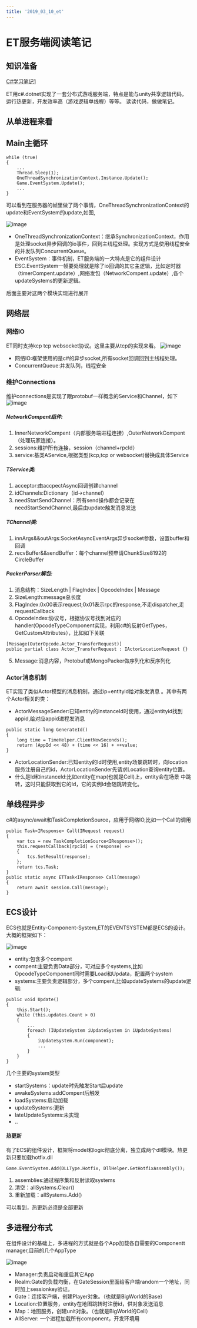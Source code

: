 ```yaml
---
title: '2019_03_10_et'
---
```

# ET服务端阅读笔记

## 知识准备
[C#学习笔记1](https://github.com/chenanxing/blog/blob/master/etakka/2019_03_10_csharp_note01.md)


ET用c#.dotnet实现了一套分布式游戏服务端，特点是能与unity共享逻辑代码，运行热更新，开发效率高（游戏逻辑单线程）等等。
读读代码，做做笔记。
## 从单进程来看
## Main主循环
```
while (true)
{
    ...
	Thread.Sleep(1);
	OneThreadSynchronizationContext.Instance.Update();
	Game.EventSystem.Update();
	...
}
```
可以看到在服务器的帧里做了两个事情，OneThreadSynchronizationContext的update和EventSystem的update,如图,

![image](et01.png)

- OneThreadSynchronizationContext：继承SynchronizationContext，作用是处理socket异步回调的io事件，回到主线程处理。实现方式是使用线程安全的并发队列ConcurrentQueue。
- EventSystem：事件机制，ET服务端的一大特点是它的组件设计ESC.EventSystem一帧要处理就是除了io回调的其它主逻辑，比如定时器（timerCompent.update）,网络发包（NetworkCompent.update）,各个updateSystems的更新逻辑。

后面主要对这两个模块实现进行展开

## 网络层
### 网络IO
ET同时支持kcp tcp websocket协议。这里主要从tcp的实现来看。
![image](et02.png)
- 网络IO:框架使用的是c#的异步socket,所有socket回调回到主线程处理。
- ConcurrentQueue:并发队列，线程安全

### 维护Connections
维护connections是实现了跟protobuf一样概念的Service和Channel，如下
![image](et03.png)
##### NetworkCompent组件:
1. InnerNetworkCompent（内部服务端进程连接）,OuterNetworkCompent（处理玩家连接）。
1. sessions:维护所有连接，session（channel+rpcId）
1. service:基类AService,根据类型(kcp,tcp or websocket)替换成具体Service
##### TService类:
1. acceptor:由accpectAsync回调创建channel
1. idChannels:Dictionary（id->channel）
1. needStartSendChannel：所有send操作都会记录在needStartSendChannel,最后由update触发消息发送
##### TChannel类:
1. innArgs&&outArgs:SocketAsyncEventArgs异步socket参数，设置buffer和回调
1. recvBuffer&&sendBuffer：每个channel预申请ChunkSize8192的CircleBuffer
##### PackerParser解包:
1. 消息结构：SizeLength | FlagIndex | OpcodeIndex | Message
2. SizeLength:message总长度
3. FlagIndex:0x00表示request;0x01表示rpc的response,不走dispatcher,走requestCallback
4. OpcodeIndex:协议号，根据协议号找到对应的handler(OpcodeTypeComponent实现，利用c#的反射GetTypes，GetCustomAttributes），比如如下关联
```
[Message(OuterOpcode.Actor_TransferRequest)]
public partial class Actor_TransferRequest : IActorLocationRequest {}
```
5. Message:消息内容，Protobuf或MongoPacker做序列化和反序列化

### Actor消息机制
ET实现了类似Actor模型的消息机制，通过ip+entityid给对象发消息
。其中有两个Actor相关的类：
- ActorMessageSender:已知entity的instanceId时使用，通过entityid找到appid,给对应appid进程发消息
```
public static long GenerateId()
{
	long time = TimeHelper.ClientNowSeconds();
	return (AppId << 48) + (time << 16) + ++value;
}
```
- ActorLocationSender:已知entity的Id时使用,entity场景跳转时，向location服务注册自己的id，ActorLocationSender先请求Location查询entity位置。
- 什么是Id和instanceId:比如entity在map(也就是Cell)上，entity会在场景 中跳转，这时只能获取到它的Id，它的实例Id会随跳转变化。


## 单线程异步
c#的async/await和TaskCompletionSource，应用于网络IO,比如一个Call的调用
```
public Task<IResponse> Call(IRequest request)
{
	var tcs = new TaskCompletionSource<IResponse>();
	this.requestCallback[rpcId] = (response) =>
	{
		tcs.SetResult(response);
	};
	return tcs.Task;
}
public static async ETTask<IResponse> Call(message)
{
	return await session.Call(message);
}
```

## ECS设计
ECS也就是Entity-Component-System,ET的EVENTSYSTEM都是ECS的设计。大概的框架如下：

![image](et04.png)

- entity:包含多个compent
- compent:主要负责Data部分，可对应多个systems,比如OpcodeTypeComponent同时需要Load和Updata，配置两个system
- systems:主要负责逻辑部分，多个compent,比如updateSystems的update逻辑:

```
public void Update()
{
	this.Start();
	while (this.updates.Count > 0)
    {
	    ...
		foreach (IUpdateSystem iUpdateSystem in iUpdateSystems)
		{
			iUpdateSystem.Run(component);
            ...
		}
	}
}
```

几个主要的system类型
- startSystems：update时先触发Start后update
- awakeSystems:addCompent后触发
- loadSystems:启动加载
- updateSystems:更新
- lateUpdateSystems:未实现
- ..

#### 热更新
有了ECS的组件设计，框架将model和logic彻底分离，独立成两个dll模块。热更新只要加载hotfix.dll
```
Game.EventSystem.Add(DLLType.Hotfix, DllHelper.GetHotfixAssembly());
```
1. assemblies:通过程序集和反射读取systems
1. 清空：allSystems.Clear()
1. 重新加载：allSystems.Add()

可以看到，热更新必须是全部更新

## 多进程分布式
在组件设计的基础上，多进程的方式就是各个App加载各自需要的Componentt
manager,目前的几个AppType

![image](et05.png)

- Manager:负责启动和重启其它App
- Realm:Gate的负载均衡，在GateSession里面给客户端random一个地址，同时加上sessionkey验证。
- Gate：连接客户端，创建Player对象。（也就是BigWorld的Base）
- Location:位置服务，entity在地图跳转时注册id，供对象发送消息
- Map：地图服务，创建unit对象。（也就是BigWorld的Cell）
- AllServer: 一个进程加载所有component，开发环境用